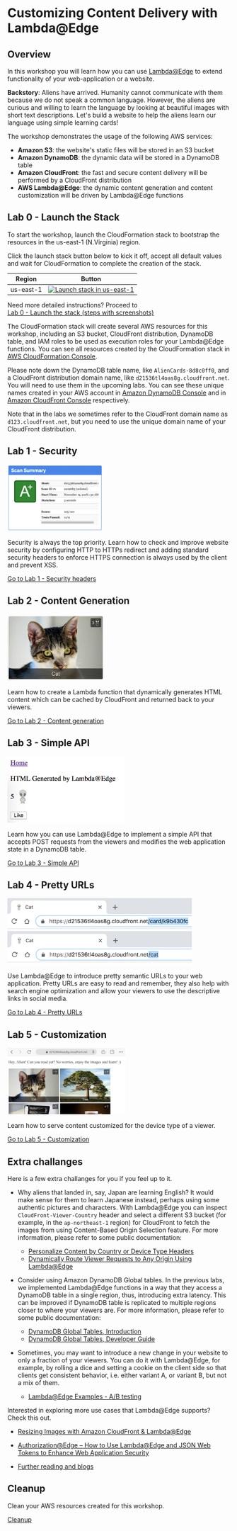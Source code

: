 # Customizing Content Delivery with Lambda@Edge

## Overview

In this workshop you will learn how you can use [Lambda@Edge](https://docs.aws.amazon.com/lambda/latest/dg/lambda-edge.html) to extend functionality of your web-application or a website.

**Backstory**: Aliens have arrived. Humanity cannot communicate with them because we do not speak a common language. However, the aliens are curious and willing to learn the language by looking at beautiful images with short text descriptions. Let's build a website to help the aliens learn our language using simple learning cards!

The workshop demonstrates the usage of the following AWS services:
* **Amazon S3**: the website's static files will be stored in an S3 bucket
* **Amazon DynamoDB**: the dynamic data will be stored in a DynamoDB table
* **Amazon CloudFront**: the fast and secure content delivery will be performed by a CloudFront distribution
* **AWS Lambda@Edge**: the dynamic content generation and content customization will be driven by Lambda@Edge functions

## Lab 0 - Launch the Stack

To start the workshop, launch the CloudFormation stack to bootstrap the resources in the us-east-1 (N.Virginia) region.

Click the launch stack button below to kick it off, accept all default values and wait for CloudFormation to complete the creation of the stack.

Region | Button
------------ | -------------
us-east-1 | [![Launch stack in us-east-1](https://s3.amazonaws.com/cloudformation-examples/cloudformation-launch-stack.png)](https://console.aws.amazon.com/cloudformation/home?region=us-east-1#/stacks/new?stackName=WsLambdaAtEdgeAlienCards&templateURL=https://s3.amazonaws.com/ws-lambda-at-edge/bootstrap/cfn-template.json)

Need more detailed instructions? Proceed to  
[Lab 0 - Launch the stack (steps with screenshots)](./Lab0_LaunchTheStack/README.md)

The CloudFormation stack will create several AWS resources for this workshop, including an S3 bucket, CloudFront distribution, DynamoDB table, and IAM roles to be used as execution roles for your Lambda@Edge functions. You can see all resources created by the CloudFormation stack in [AWS CloudFormation Console](https://console.aws.amazon.com/cloudformation/home?region=us-east-1).

Please note down the DynamoDB table name, like `AlienCards-8d8c0ff0`, and a CloudFront distribution domain name, like `d21536tl4oas8g.cloudfront.net`. You will need to use them in the upcoming labs. You can see these unique names created in your AWS account in [Amazon DynamoDB Console](https://console.aws.amazon.com/dynamodb/home?region=us-east-1#tables:) and in [Amazon CloudFront Console](https://console.aws.amazon.com/cloudfront/home?region=us-east-1#distributions:) respectively.

Note that in the labs we sometimes refer to the CloudFront domain name as `d123.cloudfront.net`, but you need to use the unique domain name of your CloudFront distribution.

## Lab 1 - Security

<img height="150" src="./img/lab1-security.png">

Security is always the top priority. Learn how to check and improve website security by configuring HTTP to HTTPs redirect and adding standard security headers to enforce HTTPS connection is always used by the client and prevent XSS.

[Go to Lab 1 - Security headers](./Lab1_Security/README.md)

## Lab 2 - Content Generation

<img height="150" src="./img/lab2-generate-content.png">

Learn how to create a Lambda function that dynamically generates HTML content which can be cached by CloudFront and returned back to your viewers.

[Go to Lab 2 - Content generation](./Lab2_ContentGeneration/README.md)

## Lab 3 - Simple API

<img height="150" src="./img/lab3-simple-api.png">

Learn how you can use Lambda@Edge to implement a simple API that accepts POST requests from the viewers and modifies the web application state in a DynamoDB table.

[Go to Lab 3 - Simple API](./Lab3_SimpleAPI/README.md)

## Lab 4 - Pretty URLs

<img height="150" src="./img/lab4-uri-rewrite.png">

Use Lambda@Edge to introduce pretty semantic URLs to your web application. Pretty URLs are easy to read and remember, they also help with search engine optimization and allow your viewers to use the descriptive links in social media.

[Go to Lab 4 - Pretty URLs](./Lab4_PrettyUrls/README.md)

## Lab 5 - Customization

<img height="150" src="./img/lab5-mobile.jpg">

Learn how to serve content customized for the device type of a viewer.

[Go to Lab 5 - Customization](./Lab5_Customization/README.md)

## Extra challanges

Here is a few extra challanges for you if you feel up to it.

* Why aliens that landed in, say, Japan are learning English? It would make sense for them to learn Japanese instead, perhaps using some authentic pictures and characters. With Lambda@Edge you can inspect `CloudFront-Viewer-Country` header and select a different S3 bucket (for example, in the `ap-northeast-1` region) for CloudFront to fetch the images from using Content-Based Origin Selection feature. For more information, please refer to some public documentation:
    * [Personalize Content by Country or Device Type Headers](https://docs.aws.amazon.com/AmazonCloudFront/latest/DeveloperGuide/lambda-examples.html#lambda-examples-redirecting-examples)
    * [Dynamically Route Viewer Requests to Any Origin Using Lambda@Edge
](https://aws.amazon.com/blogs/networking-and-content-delivery/dynamically-route-viewer-requests-to-any-origin-using-lambdaedge/)

* Consider using Amazon DynamoDB Global tables. In the previous labs, we implemented Lambda@Edge functions in a way that they access a DynamoDB table in a single region, thus, introducing extra latency. This can be improved if DynamoDB table is replicated to multiple regions closer to where your viewers are. For more information, please refer to some public documentation:
    * [DynamoDB Global Tables, Introduction](https://aws.amazon.com/dynamodb/global-tables/)
    * [DynamoDB Global Tables, Developer Guide](https://docs.aws.amazon.com/amazondynamodb/latest/developerguide/GlobalTables.html)

* Sometimes, you may want to introduce a new change in your website to only a fraction of your viewers. You can do it with Lambda@Edge, for example, by rolling a dice and setting a cookie on the client side so that clients get consistent behavior, i.e. either variant A, or variant B, but not a mix of them.
    * [Lambda@Edge Examples - A/B testing](https://docs.aws.amazon.com/AmazonCloudFront/latest/DeveloperGuide/lambda-examples.html#lambda-examples-general-examples)

Interested in exploring more use cases that Lambda@Edge supports? Check this out.

* [Resizing Images with Amazon CloudFront & Lambda@Edge](https://aws.amazon.com/blogs/networking-and-content-delivery/resizing-images-with-amazon-cloudfront-lambdaedge-aws-cdn-blog/)

* [Authorization@Edge – How to Use Lambda@Edge and JSON Web Tokens to Enhance Web Application Security](https://aws.amazon.com/blogs/networking-and-content-delivery/authorizationedge-how-to-use-lambdaedge-and-json-web-tokens-to-enhance-web-application-security/)

* [Further reading and blogs](https://aws.amazon.com/blogs/networking-and-content-delivery/category/networking-content-delivery/lambdaedge/)

## Cleanup

Clean your AWS resources created for this workshop.

[Cleanup](./Cleanup/README.md)
